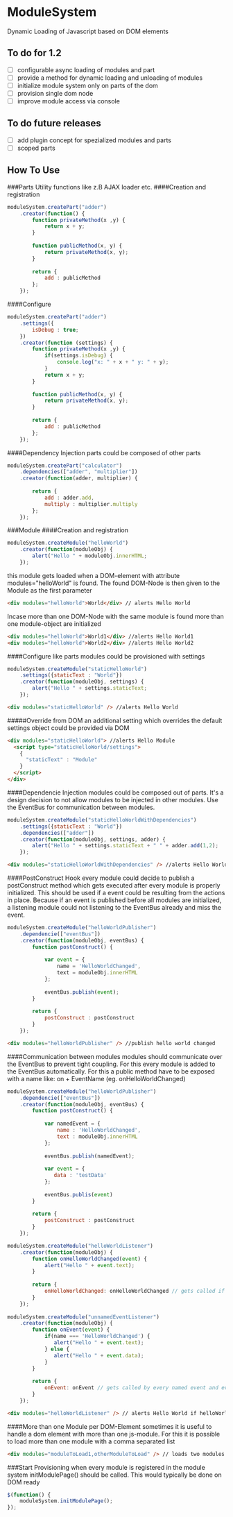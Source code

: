 ModuleSystem
============

Dynamic Loading of Javascript based on DOM elements


To do for 1.2
-------------
- [ ] configurable async loading of modules and part
- [ ] provide a method for dynamic loading and unloading of modules
- [ ] initialize module system only on parts of the dom
- [ ] provision single dom node
- [ ] improve module access via console

To do future releases
-------------
- [ ] add plugin concept for spezialized modules and parts
- [ ] scoped parts

How To Use
----------
###Parts
Utility functions like z.B AJAX loader etc.
####Creation and registration
```js
moduleSystem.createPart("adder")
    .creator(function() {
        function privateMethod(x ,y) {
            return x + y;
        }
 
        function publicMethod(x, y) {
            return privateMethod(x, y);
        }
 
        return {
            add : publicMethod
        };
    });
```
####Configure
```js
moduleSystem.createPart("adder")
    .settings({
        isDebug : true;
    })
    .creator(function (settings) {
        function privateMethod(x ,y) {
            if(settings.isDebug) {
                console.log("x: " + x + " y: " + y);
            }
            return x + y;
        }
  
        function publicMethod(x, y) {
            return privateMethod(x, y);
        }
  
        return {
            add : publicMethod
        };
    });
```
####Dependency Injection
parts could be composed of other parts
```js
moduleSystem.createPart("calculator")
    .dependencies(["adder", "multiplier"])
    .creator(function(adder, multiplier) {
 
        return {
            add : adder.add,
            multiply : multiplier.multiply
        };
    });
```
###Module
####Creation and registration
```js
moduleSystem.createModule("helloWorld")
    .creator(function(moduleObj) {
        alert("Hello " + moduleObj.innerHTML;
    });
```
this module gets loaded when a DOM-element with attribute modules="helloWorld" is found. The found DOM-Node is then given to the Module as the first parameter
```html
<div modules="helloWorld">World</div> // alerts Hello World
```
Incase more than one DOM-Node with the same module is found more than one module-object are initialized
```html
<div modules="helloWorld">World1</div> //alerts Hello World1
<div modules="helloWorld">World2</div> //alerts Hello World2
```
####Configure
like parts modules could be provisioned with settings
```js
moduleSystem.createModule("staticHelloWorld")
    .settings({staticText : "World"})
    .creator(function(moduleObj, settings) {
        alert("Hello " + settings.staticText;
    });
```
```html
<div modules="staticHelloWorld" /> //alerts Hello World
```
#####Override from DOM
an additional setting which overrides the default settings object could be provided via DOM
```html
<div modules="staticHelloWorld"> //alerts Hello Module
  <script type="staticHelloWorld/settings"> 
    {
      "staticText" : "Module"
    }
  </script>
</div>
```
####Dependencie Injection
modules could be composed out of parts.
It's a design decision to not allow modules to be injected in other modules. Use the EventBus for communication between modules.
```js
moduleSystem.createModule("staticHelloWorldWithDependencies")
    .settings({staticText : "World"})
    .dependencies(["adder"])
    .creator(function(moduleObj, settings, adder) {
        alert("Hello " + settings.staticText + " " + adder.add(1,2);
    });
```
```html
<div modules="staticHelloWorldWithDependencies" /> //alerts Hello World 3
```
####PostConstruct Hook
every module could decide to publish a postConstruct method which gets executed after every module is properly initialized.
This should be used if a event could be resulting from the actions in place. Because if an event is published before all modules are initialized, a listening module could not listening to the EventBus already and miss the event. 
```js
moduleSystem.createModule("helloWorldPublisher")
    .dependencie(["eventBus"])
    .creator(function(moduleObj, eventBus) {
        function postConstruct() {
        
            var event = {
                name = 'HelloWorldChanged',
                text = moduleObj.innerHTML
            };
            
            eventBus.publish(event);
        }
         
        return {
            postConstruct : postConstruct
        }
    });
```
```html
<div modules="helloWorldPublisher" /> //publish hello world changed
```
####Communication between modules
modules should communicate over the EventBus to prevent tight coupling. 
For this every module is added to the EventBus automatically. For this a public method have to be exposed with a name like: on + EventName (eg. onHelloWorldChanged)
```js
moduleSystem.createModule("helloWorldPublisher")
    .dependencie(["eventBus"])
    .creator(function(moduleObj, eventBus) {
        function postConstruct() {
        
            var namedEvent = {
                name : 'HelloWorldChanged',
                text : moduleObj.innerHTML
            };
            
            eventBus.publish(namedEvent);
            
            var event = {
               data : 'testData'
            };
            
            eventBus.publis(event)
        }
         
        return {
            postConstruct : postConstruct
        }
    });

moduleSystem.createModule("helloWorldListener")
    .creator(function(moduleObj) {
        function onHelloWorldChanged(event) {
            alert("Hello " + event.text);
        }
         
        return {
            onHelloWorldChanged: onHelloWorldChanged // gets called if a HelloWorldChanged event gets published
        }
    });
    
moduleSystem.createModule("unnamedEventListener")
    .creator(function(moduleObj) {
        function onEvent(event) {
            if(name === 'HelloWorldChanged') {
               alert("Hello " + event.text);
            } else {
               alert("Hello " + event.data);
            }
        }
         
        return {
            onEvent: onEvent // gets called by every named event and events without names
        }
    });
```
```html
<div modules="helloWorldListener" /> // alerts Hello World if helloWorldPublisher is in place
```
####More than one Module per DOM-Element
sometimes it is useful to handle a dom element with more than one js-module. For this it is possible to load more than one module with a comma separated list
```html
<div modules="moduleToLoad1,otherModuleToLoad" /> // loads two modules with the same moduleObj
```
###Start Provisioning
when every module is registered in the module system initModulePage() should be called. This would typically be done on DOM ready
```js
$(function() {
    moduleSystem.initModulePage();
});
```
